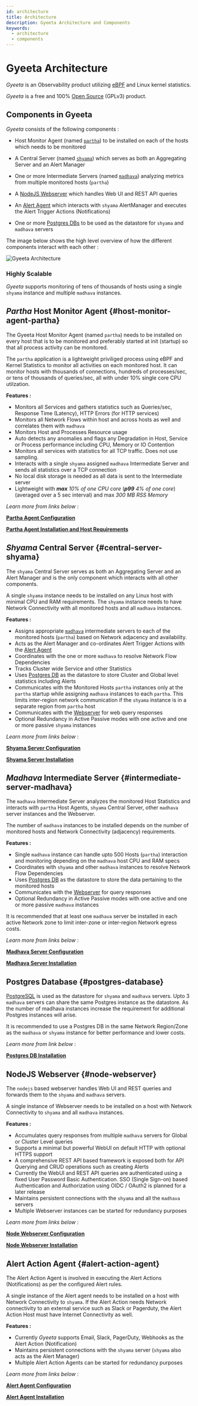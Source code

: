 ```yaml
---
id: architecture
title: Architecture
description: Gyeeta Architecture and Components
keywords:
  - architecture
  - components
---
```


# Gyeeta Architecture

*Gyeeta* is an Observability product utilizing [eBPF](https://ebpf.io/) and Linux kernel statistics.

*Gyeeta* is a free and 100% [Open Source](https://github.com/gyeeta/gyeeta) (GPLv3) product. 

## Components in Gyeeta

*Gyeeta* consists of the following components :

- Host Monitor Agent (named [`partha`](#host-monitor-agent-partha)) to be installed on each of the hosts which needs to be monitored

- A Central Server (named [`shyama`](#central-server-shyama)) which serves as both an Aggregating Server and an Alert Manager

- One or more Intermediate Servers (named [`madhava`](#intermediate-server-madhava)) analyzing metrics from multiple monitored hosts (`partha`)

- A [NodeJS Webserver](#webserver) which handles Web UI and REST API queries

- An [Alert Agent](#alert-action-agent) which interacts with `shyama` AlertManager and executes the Alert Trigger Actions (Notifications)

- One or more [Postgres DBs](#postgres-database) to be used as the datastore for `shyama` and `madhava` servers

The image below shows the high level overview of how the different components interact with each other :

![Gyeeta Architecture](/img/gyeeta_arch2.png)

### Highly Scalable

*Gyeeta* supports monitoring of tens of thousands of hosts using a single `shyama` instance and multiple `madhava` instances. 

## *Partha* Host Monitor Agent {#host-monitor-agent-partha}

The Gyeeta Host Monitor Agent (named `partha`) needs to be installed on every host that is to be monitored and preferably started at init (startup) so that all process
activity can be monitored. 

The `partha` application is a lightweight priviliged process using eBPF and Kernel Statistics to monitor all activities on each monitored host.
It can monitor hosts with thousands of connections, hundreds of processes/sec, or tens of thousands of queries/sec, all with under 10% single core CPU utilzation.

**Features :**

- Monitors all Services and gathers statistics such as Queries/sec, Response Time (Latency), HTTP Errors (for HTTP services)
- Monitors all Network Flows within host and across hosts as well and correlates them with `madhava`
- Monitors Host and Processes Resource usage 
- Auto detects any anomalies and flags any Degradation in Host, Service or Process performance including CPU, Memory or IO Contention
- Monitors all services with statistics for all TCP traffic. Does not use sampling.
- Interacts with a single `shyama` assigned `madhava` Intermediate Server and sends all statistics over a TCP connection
- No local disk storage is needed as all data is sent to the Intermediate server
- Lightweight with ***max*** *10% of one CPU core* (***p99*** *4% of one core*) (averaged over a 5 sec interval) and max *300 MB RSS Memory*

*Learn more from links below* :

[**Partha Agent Configuration**](./installation/partha_config) 

[**Partha Agent Installation and Host Requirements**](./installation/partha_install)  


## *Shyama* Central Server {#central-server-shyama}

The `shyama` Central Server serves as both an Aggregating Server and an Alert Manager and is the only component which interacts with all 
other components. 

A single `shyama` instance needs to be installed on any Linux host with minimal CPU and RAM requirements. The `shyama` 
instance needs to have Network Connectivity with all monitored hosts and all `madhava` instances.

**Features :**

- Assigns appropriate [`madhava`](#intermediate-server-madhava) intermediate servers to each of the monitored hosts (`partha`) based on 
Network adjacency and availability.
- Acts as the Alert Manager and co-ordinates Alert Trigger Actions with the [Alert Agent](#alert-action-agent)
- Coordinates with the one or more `madhava` to resolve Network Flow Dependencies
- Tracks Cluster wide Service and other Statistics
- Uses [Postgres DB](#postgres-database) as the datastore to store Cluster and Global level statistics including Alerts
- Communicates with the Monitored Hosts `partha` instances only at the `partha` startup while assigning `madhava` instances to each `partha`. This limits 
inter-region network communication if the `shyama` instance is in a separate region from `partha` host
- Communicates with the [Webserver](#webserver) for web query responses
- Optional Redundancy in Active Passive modes with one active and one or more passive `shyama` instances

*Learn more from links below* :

[**Shyama Server Configuration**](./installation/shyama_config)

[**Shyama Server Installation**](./installation/shyama_install)  


## *Madhava* Intermediate Server {#intermediate-server-madhava}

The `madhava` Intermediate Server analyzes the monitored Host Statistics and interacts with `partha` Host Agents, `shyama` Central Server, other
`madhava` server instances and the Webserver. 

The number of `madhava` instances to be installed depends on the number of monitored hosts and Network Connectivity (adjacency) requirements.

**Features :**

- Single `madhava` instance can handle upto 500 Hosts (`partha`) interaction and monitoring depending on the `madhava` host CPU and RAM specs
- Coordinates with `shyama` and other `madhava` instances to resolve Network Flow Dependencies
- Uses [Postgres DB](#postgres-database) as the datastore to store the data pertaining to the monitored hosts
- Communicates with the [Webserver](#webserver) for query responses
- Optional Redundancy in Active Passive modes with one active and one or more passive `madhava` instances

It is recommended that at least one `madhava` server be installed in each active Network zone to limit inter-zone or 
inter-region Network egress costs.

*Learn more from links below* :

[**Madhava Server Configuration**](./installation/madhava_config)

[**Madhava Server Installation**](./installation/madhava_install)  


## Postgres Database {#postgres-database}

[PostgreSQL](https://www.postgresql.org/) is used as the datastore for `shyama` and `madhava` servers. Upto 3 `madhava` servers can share the same Postgres 
instance as the datastore. As the number of madhava instances increase the requirement for additional Postgres instances will arise.

It is recommended to use a Postgres DB in the same Network Region/Zone as the `madhava` or `shyama` instance for better performance and lower costs.

*Learn more from link below* :

[**Postgres DB Installation**](./installation/postgresdb_install)

## NodeJS Webserver {#node-webserver}

The `nodejs` based webserver handles Web UI and REST queries and forwards them to the `shyama` and `madhava` servers. 

A single instance of Webserver needs to be installed on a host with Network Connectivity to `shyama` and all `madhava` instances.

**Features :**

- Accumulates query responses from multiple `madhava` servers for Global or Cluster Level queries
- Supports a minimal but powerful WebUI on default HTTP with optional HTTPS support
- A comprehensive REST API based framework is exposed both for API Querying and CRUD operations such as creating Alerts
- Currently the WebUI and REST API queries are authenticated using a fixed User Password Basic Authentication. SSO (Single Sign-on)
based Authentication and Authorization using OIDC / OAuth2 is planned for a later release
- Maintains persistent connections with the `shyama` and all the `madhava` servers
- Multiple Webserver instances can be started for redundancy purposes

*Learn more from links below* :

[**Node Webserver Configuration**](./installation/nodewebserver_config)

[**Node Webserver Installation**](./installation/nodewebserver_install)  


## Alert Action Agent {#alert-action-agent}

The Alert Action Agent is involved in executing the Alert Actions (Notifications) as per the configured Alert rules. 

A single instance of the Alert agent needs to be installed on a host with Network Connectivity to `shyama`. If the Alert Action needs 
Network connectivity to an external service such as Slack or Pagerduty, the Alert Action Host must have Internet Connectivity as well.

**Features :**

- Currently *Gyeeta* supports Email, Slack, PagerDuty, Webhooks as the Alert Action (Notification)
- Maintains persistent connections with the `shyama` server (`shyama` also acts as the Alert Manager)
- Multiple Alert Action Agents can be started for redundancy purposes

*Learn more from links below* :

[**Alert Agent Configuration**](./installation/alertaction_config)

[**Alert Agent Installation**](./installation/alertaction_install)  



